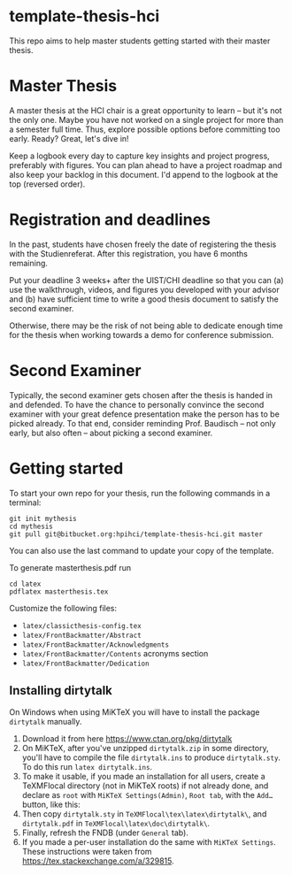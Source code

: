 # template-thesis-hci

This repo aims to help master students getting started with their master thesis.

# Master Thesis

A master thesis at the HCI chair is a great opportunity to learn – but it's not the only one. Maybe you have not worked on a single project for more than a semester full time. Thus, explore possible options before committing too early. 
Ready? Great, let's dive in!

Keep a logbook every day to capture key insights and project progress,  preferably with figures. You can plan ahead to have a project roadmap and also keep your backlog in this document.
I'd append to the logbook at the top (reversed order).

# Registration and deadlines
In the past, students have chosen freely the date of registering the thesis with the Studienreferat. After this registration, you have 6 months remaining. 

Put your deadline 3 weeks+ after the UIST/CHI deadline so that you can 
(a) use the walkthrough, videos, and figures you developed with your advisor and 
(b) have sufficient time to write a good thesis document to satisfy the second examiner.

Otherwise, there may be the risk of not being able to dedicate enough time for the thesis when working towards a demo for conference submission.

# Second Examiner
Typically, the second examiner gets chosen after the thesis is handed in and defended. To have the chance to personally convince the second examiner with your great defence presentation make the person has to be picked already. To that end, consider reminding Prof. Baudisch – not only early, but also often – about picking a second examiner.

# Getting started
To start your own repo for your thesis, run the following commands in a terminal:

```
git init mythesis
cd mythesis
git pull git@bitbucket.org:hpihci/template-thesis-hci.git master
```

You can also use the last command to update your copy of the template.

To generate masterthesis.pdf run
```
cd latex
pdflatex masterthesis.tex
```

Customize the following files:
- `latex/classicthesis-config.tex`
- `latex/FrontBackmatter/Abstract`
- `latex/FrontBackmatter/Acknowledgments`
- `latex/FrontBackmatter/Contents` acronyms section
- `latex/FrontBackmatter/Dedication`

## Installing dirtytalk

On Windows when using MiKTeX you will have to install the package `dirtytalk` manually.

1. Download it from here https://www.ctan.org/pkg/dirtytalk
2. On MiKTeX, after you've unzipped  `dirtytalk.zip` in some directory, you'll have to compile the file `dirtytalk.ins` to produce `dirtytalk.sty`. To do this run `latex dirtytalk.ins`.
3. To make it usable, if you made an installation for all users, create a TeXMFlocal directory (not in MiKTeX roots) if not already done, and declare as `root` with `MiKTeX Settings(Admin)`, `Root tab`, with the `Add…` button, like this: 
4. Then copy `dirtytalk.sty` in `TeXMFlocal\tex\latex\dirtytalk\`, and `dirtytalk.pdf` in `TeXMFlocal\latex\doc\dirtytalk\`.
5. Finally, refresh the FNDB (under `General` tab).
6. If you made a per-user installation do the same with `MiKTeX Settings`.
These instructions were taken from https://tex.stackexchange.com/a/329815.